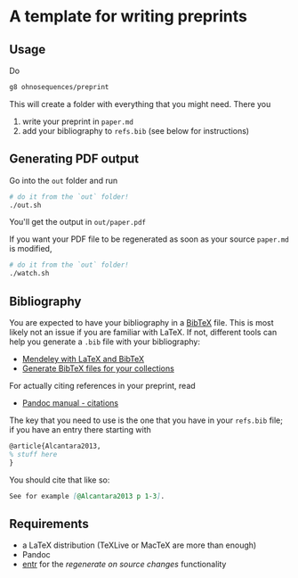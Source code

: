 # A template for writing preprints

## Usage

Do

``` bash
g8 ohnosequences/preprint
```

This will create a folder with everything that you might need. There you

1. write your preprint in `paper.md`
2. add your bibliography to `refs.bib` (see below for instructions)

## Generating PDF output

Go into the `out` folder and run

``` bash
# do it from the `out` folder!
./out.sh
```

You'll get the output in `out/paper.pdf`

If you want your PDF file to be regenerated as soon as your source `paper.md` is modified,

``` bash
# do it from the `out` folder!
./watch.sh
```

## Bibliography

You are expected to have your bibliography in a [BibTeX](http://www.andy-roberts.net/writing/latex/bibliographies) file. This is most likely not an issue if you are familiar with LaTeX. If not, different tools can help you generate a `.bib` file with your bibliography:

- [Mendeley with LaTeX and BibTeX](http://libguides.mit.edu/c.php?g=176186&p=1159535)
- [Generate BibTeX files for your collections](http://blog.mendeley.com/tipstricks/how-to-series-generate-bibtex-files-for-your-collections-for-use-in-latex-part-3-of-12/)

For actually citing references in your preprint, read

- [Pandoc manual - citations](http://pandoc.org/demo/example19/Extension-citations.html)

The key that you need to use is the one that you have in your `refs.bib` file; if you have an entry there starting with

``` latex
@article{Alcantara2013,
% stuff here
}
```

You should cite that like so:

``` markdown
See for example [@Alcantara2013 p 1-3].
```

## Requirements

- a LaTeX distribution (TeXLive or MacTeX are more than enough)
- Pandoc
- [entr](http://entrproject.org/) for the *regenerate on source changes* functionality
